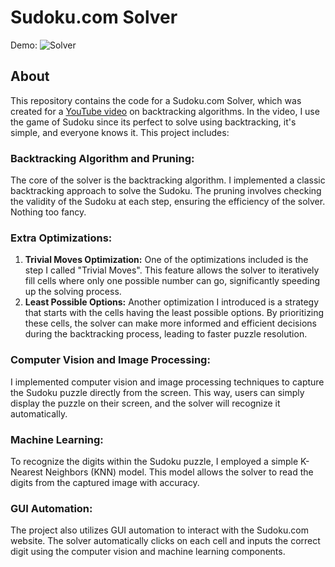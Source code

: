 # Sudoku.com Solver
Demo:
![Solver](https://github.com/santifiorino/sudoku.com-solver/assets/94584235/c4301548-578c-47cf-b46a-dfaa9382fab8)
## About
This repository contains the code for a Sudoku.com Solver, which was created for a <a href="https://youtu.be/-bjTb0o6EAQ" target="_blank">YouTube video</a> on backtracking algorithms. In the video, I use the game of Sudoku since its perfect to solve using backtracking, it's simple, and everyone knows it. This project includes:
### Backtracking Algorithm and Pruning:
The core of the solver is the backtracking algorithm. I implemented a classic backtracking approach to solve the Sudoku. The pruning involves checking the validity of the Sudoku at each step, ensuring the efficiency of the solver. Nothing too fancy.
### Extra Optimizations:
1. **Trivial Moves Optimization:** One of the optimizations included is the step I called "Trivial Moves". This feature allows the solver to iteratively fill cells where only one possible number can go, significantly speeding up the solving process.
2. **Least Possible Options:** Another optimization I introduced is a strategy that starts with the cells having the least possible options. By prioritizing these cells, the solver can make more informed and efficient decisions during the backtracking process, leading to faster puzzle resolution.
### Computer Vision and Image Processing:
I implemented computer vision and image processing techniques to capture the Sudoku puzzle directly from the screen. This way, users can simply display the puzzle on their screen, and the solver will recognize it automatically.
### Machine Learning:
To recognize the digits within the Sudoku puzzle, I employed a simple K-Nearest Neighbors (KNN) model. This model allows the solver to read the digits from the captured image with accuracy.
### GUI Automation:
The project also utilizes GUI automation to interact with the Sudoku.com website. The solver automatically clicks on each cell and inputs the correct digit using the computer vision and machine learning components.
